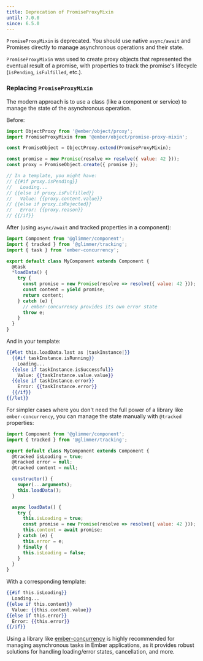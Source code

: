 ```yaml
---
title: Deprecation of PromiseProxyMixin
until: 7.0.0
since: 6.5.0
---
```


`PromiseProxyMixin` is deprecated. You should use native `async/await` and Promises directly to manage asynchronous operations and their state.

`PromiseProxyMixin` was used to create proxy objects that represented the eventual result of a promise, with properties to track the promise's lifecycle (`isPending`, `isFulfilled`, etc.).

### Replacing `PromiseProxyMixin`

The modern approach is to use a class (like a component or service) to manage the state of the asynchronous operation.

Before:

```javascript
import ObjectProxy from '@ember/object/proxy';
import PromiseProxyMixin from '@ember/object/promise-proxy-mixin';

const PromiseObject = ObjectProxy.extend(PromiseProxyMixin);

const promise = new Promise(resolve => resolve({ value: 42 }));
const proxy = PromiseObject.create({ promise });

// In a template, you might have:
// {{#if proxy.isPending}}
//   Loading...
// {{else if proxy.isFulfilled}}
//   Value: {{proxy.content.value}}
// {{else if proxy.isRejected}}
//   Error: {{proxy.reason}}
// {{/if}}
```

After (using `async/await` and tracked properties in a component):

```javascript
import Component from '@glimmer/component';
import { tracked } from '@glimmer/tracking';
import { task } from 'ember-concurrency';

export default class MyComponent extends Component {
  @task
  *loadData() {
    try {
      const promise = new Promise(resolve => resolve({ value: 42 }));
      const content = yield promise;
      return content;
    } catch (e) {
      // ember-concurrency provides its own error state
      throw e;
    }
  }
}
```

And in your template:

```handlebars
{{#let this.loadData.last as |taskInstance|}}
  {{#if taskInstance.isRunning}}
    Loading...
  {{else if taskInstance.isSuccessful}}
    Value: {{taskInstance.value.value}}
  {{else if taskInstance.error}}
    Error: {{taskInstance.error}}
  {{/if}}
{{/let}}
```

For simpler cases where you don't need the full power of a library like `ember-concurrency`, you can manage the state manually with `@tracked` properties:

```javascript
import Component from '@glimmer/component';
import { tracked } from '@glimmer/tracking';

export default class MyComponent extends Component {
  @tracked isLoading = true;
  @tracked error = null;
  @tracked content = null;

  constructor() {
    super(...arguments);
    this.loadData();
  }

  async loadData() {
    try {
      this.isLoading = true;
      const promise = new Promise(resolve => resolve({ value: 42 }));
      this.content = await promise;
    } catch (e) {
      this.error = e;
    } finally {
      this.isLoading = false;
    }
  }
}
```

With a corresponding template:

```handlebars
{{#if this.isLoading}}
  Loading...
{{else if this.content}}
  Value: {{this.content.value}}
{{else if this.error}}
  Error: {{this.error}}
{{/if}}
```

Using a library like [ember-concurrency](https://ember-concurrency.com/docs/introduction) is highly recommended for managing asynchronous tasks in Ember applications, as it provides robust solutions for handling loading/error states, cancellation, and more.
